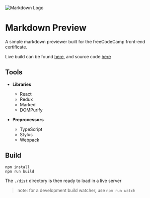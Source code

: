 ![Markdown Logo](https://upload.wikimedia.org/wikipedia/commons/thumb/4/48/Markdown-mark.svg/1200px-Markdown-mark.svg.png)
# Markdown Preview
A simple markdown previewer built for the freeCodeCamp front-end certificate.

Live build can be found [here](https://aaronishibashi.com/portfolio/web/markdown-preview), and source code [here](https://github.com/tadashibashi/fcc-markdown-preview)

## Tools

- **Libraries**
    - React
    - Redux
    - Marked
    - DOMPurify

- **Preprocessors**
    - TypeScript
    - Stylus
    - Webpack

## Build

```
npm install
npm run build
```

The `./dist` directory is then ready to load in a live server

> note: for a development build watcher, use `npm run watch`